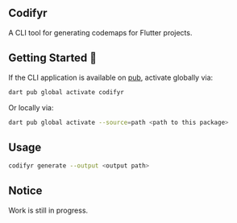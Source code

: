 ## Codifyr
A CLI tool for generating codemaps for Flutter projects.

## Getting Started 🚀

If the CLI application is available on [pub](https://pub.dev), activate globally via:

```sh
dart pub global activate codifyr
```

Or locally via:

```sh
dart pub global activate --source=path <path to this package>
```

## Usage
```sh
codifyr generate --output <output path>
```

## Notice
Work is still in progress.